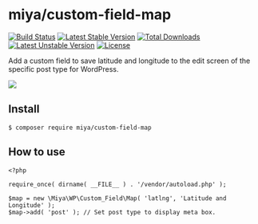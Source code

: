 # miya/custom-field-map

[![Build Status](https://travis-ci.org/miya0001/custom-field-map.svg?branch=master)](https://travis-ci.org/miya0001/custom-field-map)
[![Latest Stable Version](https://poser.pugx.org/miya/custom-field-map/v/stable)](https://packagist.org/packages/miya/custom-field-map)
[![Total Downloads](https://poser.pugx.org/miya/custom-field-map/downloads)](https://packagist.org/packages/miya/custom-field-map)
[![Latest Unstable Version](https://poser.pugx.org/miya/custom-field-map/v/unstable)](https://packagist.org/packages/miya/custom-field-map)
[![License](https://poser.pugx.org/miya/custom-field-map/license)](https://packagist.org/packages/miya/custom-field-map)

Add a custom field to save latitude and longitude to the edit screen of the specific post type for WordPress.

![](https://www.evernote.com/l/ABVTtOOiJmJJ8493HHRU2LTwQB-NyY1oAEcB/image.png)

## Install

```
$ composer require miya/custom-field-map
```

## How to use

```
<?php

require_once( dirname( __FILE__ ) . '/vendor/autoload.php' );

$map = new \Miya\WP\Custom_Field\Map( 'latlng', 'Latitude and Longitude' );
$map->add( 'post' ); // Set post type to display meta box.
```

